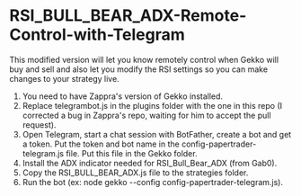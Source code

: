 # RSI_BULL_BEAR_ADX-Remote-Control-with-Telegram

This modified version will let you know remotely control when Gekko will buy and sell and also let you modify the RSI settings so you can make changes to your strategy live.

1. You need to have Zappra's version of Gekko installed.
2. Replace telegrambot.js in the plugins folder with the one in this repo (I corrected a bug in Zappra's repo, waiting for him to accept the pull request).
3. Open Telegram, start a chat session with BotFather, create a bot and get a token. Put the token and bot name in the config-papertrader-telegram.js file. Put this file in the Gekko folder.
4. Install the ADX indicator needed for RSI_Bull_Bear_ADX (from Gab0).
5. Copy the RSI_BULL_BEAR_ADX.js file to the strategies folder.
6. Run the bot (ex: node gekko --config config-papertrader-telegram.js).
